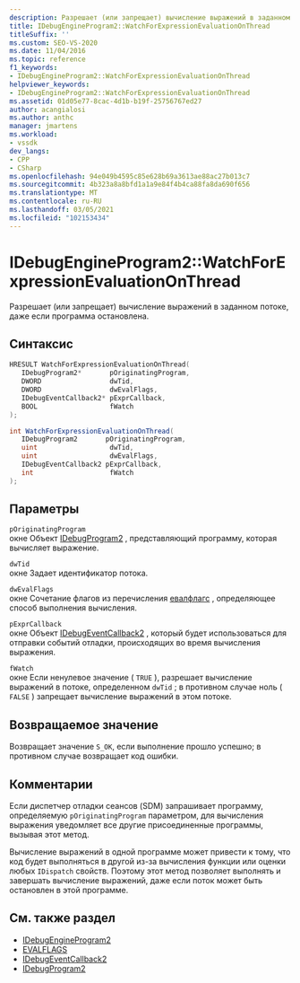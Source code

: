 ```yaml
---
description: Разрешает (или запрещает) вычисление выражений в заданном потоке, даже если программа остановлена.
title: IDebugEngineProgram2::WatchForExpressionEvaluationOnThread
titleSuffix: ''
ms.custom: SEO-VS-2020
ms.date: 11/04/2016
ms.topic: reference
f1_keywords:
- IDebugEngineProgram2::WatchForExpressionEvaluationOnThread
helpviewer_keywords:
- IDebugEngineProgram2::WatchForExpressionEvaluationOnThread
ms.assetid: 01d05e77-8cac-4d1b-b19f-25756767ed27
author: acangialosi
ms.author: anthc
manager: jmartens
ms.workload:
- vssdk
dev_langs:
- CPP
- CSharp
ms.openlocfilehash: 94e049b4595c85e628b69a3613ae88ac27b013c7
ms.sourcegitcommit: 4b323a8a8bfd1a1a9e84f4b4ca88fa8da690f656
ms.translationtype: MT
ms.contentlocale: ru-RU
ms.lasthandoff: 03/05/2021
ms.locfileid: "102153434"
---
```

# <a name="idebugengineprogram2watchforexpressionevaluationonthread"></a>IDebugEngineProgram2::WatchForExpressionEvaluationOnThread
Разрешает (или запрещает) вычисление выражений в заданном потоке, даже если программа остановлена.

## <a name="syntax"></a>Синтаксис

```cpp
HRESULT WatchForExpressionEvaluationOnThread( 
   IDebugProgram2*       pOriginatingProgram,
   DWORD                 dwTid,
   DWORD                 dwEvalFlags,
   IDebugEventCallback2* pExprCallback,
   BOOL                  fWatch
);
```

```csharp
int WatchForExpressionEvaluationOnThread( 
   IDebugProgram2       pOriginatingProgram,
   uint                  dwTid,
   uint                  dwEvalFlags,
   IDebugEventCallback2 pExprCallback,
   int                   fWatch
);
```

## <a name="parameters"></a>Параметры
`pOriginatingProgram`\
окне Объект [IDebugProgram2](../../../extensibility/debugger/reference/idebugprogram2.md) , представляющий программу, которая вычисляет выражение.

`dwTid`\
окне Задает идентификатор потока.

`dwEvalFlags`\
окне Сочетание флагов из перечисления [евалфлагс](../../../extensibility/debugger/reference/evalflags.md) , определяющее способ выполнения вычисления.

`pExprCallback`\
окне Объект [IDebugEventCallback2](../../../extensibility/debugger/reference/idebugeventcallback2.md) , который будет использоваться для отправки событий отладки, происходящих во время вычисления выражения.

`fWatch`\
окне Если ненулевое значение ( `TRUE` ), разрешает вычисление выражений в потоке, определенном `dwTid` ; в противном случае ноль ( `FALSE` ) запрещает вычисление выражений в этом потоке.

## <a name="return-value"></a>Возвращаемое значение
 Возвращает значение `S_OK`, если выполнение прошло успешно; в противном случае возвращает код ошибки.

## <a name="remarks"></a>Комментарии
 Если диспетчер отладки сеансов (SDM) запрашивает программу, определяемую `pOriginatingProgram` параметром, для вычисления выражения уведомляет все другие присоединенные программы, вызывая этот метод.

 Вычисление выражений в одной программе может привести к тому, что код будет выполняться в другой из-за вычисления функции или оценки любых `IDispatch` свойств. Поэтому этот метод позволяет выполнять и завершать вычисление выражений, даже если поток может быть остановлен в этой программе.

## <a name="see-also"></a>См. также раздел
- [IDebugEngineProgram2](../../../extensibility/debugger/reference/idebugengineprogram2.md)
- [EVALFLAGS](../../../extensibility/debugger/reference/evalflags.md)
- [IDebugEventCallback2](../../../extensibility/debugger/reference/idebugeventcallback2.md)
- [IDebugProgram2](../../../extensibility/debugger/reference/idebugprogram2.md)

